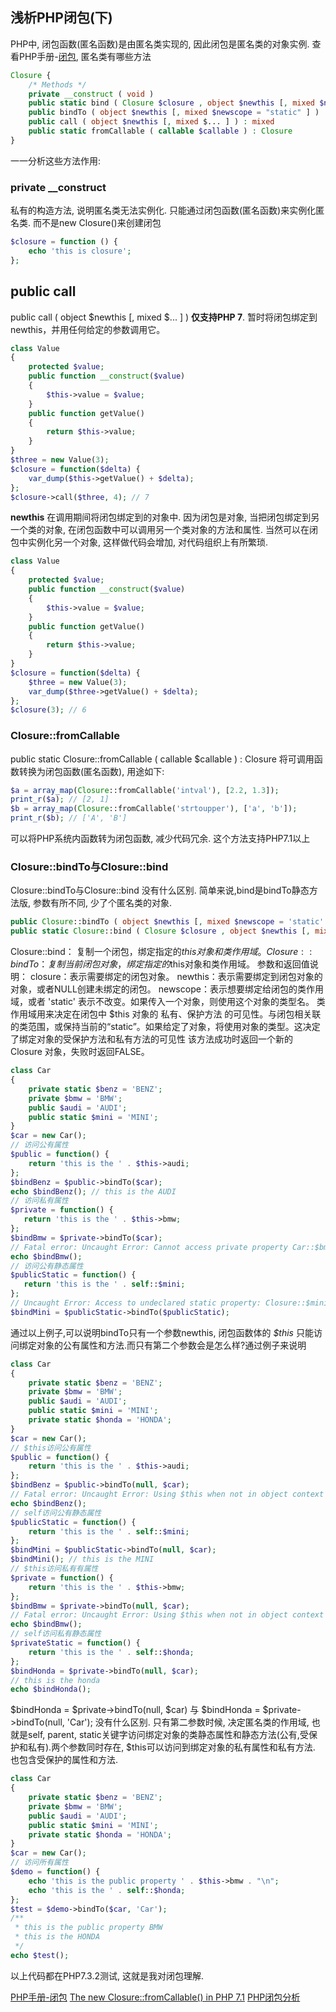 ## 浅析PHP闭包(下)

PHP中, 闭包函数(匿名函数)是由匿名类实现的, 因此闭包是匿名类的对象实例. 查看PHP手册-[闭包](http://php.net/manual/en/class.closure.php), 匿名类有哪些方法
```PHP
Closure {
    /* Methods */
    private __construct ( void )
    public static bind ( Closure $closure , object $newthis [, mixed $newscope = "static" ] ) : Closure
    public bindTo ( object $newthis [, mixed $newscope = "static" ] ) : Closure
    public call ( object $newthis [, mixed $... ] ) : mixed
    public static fromCallable ( callable $callable ) : Closure
}
```

一一分析这些方法作用:

### private __construct
私有的构造方法, 说明匿名类无法实例化. 只能通过闭包函数(匿名函数)来实例化匿名类. 而不是new Closure()来创建闭包
```PHP
$closure = function () {
    echo 'this is closure';
};
```

## public call
public call ( object $newthis [, mixed $... ] )  **仅支持PHP 7**. 暂时将闭包绑定到newthis，并用任何给定的参数调用它。
```PHP
class Value
{
    protected $value;
	public function __construct($value)
	{
	    $this->value = $value;
	}
	public function getValue()
	{
        return $this->value;
	}
}
$three = new Value(3);
$closure = function($delta) {
    var_dump($this->getValue() + $delta);
};
$closure->call($three, 4); // 7
```
**newthis** 在调用期间将闭包绑定到的对象中. 因为闭包是对象, 当把闭包绑定到另一个类的对象, 在闭包函数中可以调用另一个类对象的方法和属性. 当然可以在闭包中实例化另一个对象, 这样做代码会增加, 对代码组织上有所繁琐.
```PHP
class Value
{
    protected $value;
	public function __construct($value)
	{
	    $this->value = $value;
	}
	public function getValue()
	{
        return $this->value;
	}
}
$closure = function($delta) {
    $three = new Value(3);
    var_dump($three->getValue() + $delta);
};
$closure(3); // 6
```
### Closure::fromCallable
public static Closure::fromCallable ( callable $callable ) : Closure 将可调用函数转换为闭包函数(匿名函数), 用途如下:
```PHP
$a = array_map(Closure::fromCallable('intval'), [2.2, 1.3]);
print_r($a); // [2, 1]
$b = array_map(Closure::fromCallable('strtoupper'), ['a', 'b']);
print_r($b); // ['A', 'B']
```
可以将PHP系统内函数转为闭包函数, 减少代码冗余. 这个方法支持PHP7.1以上

### Closure::bindTo与Closure::bind
Closure::bindTo与Closure::bind 没有什么区别. 简单来说,bind是bindTo静态方法版, 参数有所不同, 少了个匿名类的对象.
```PHP
public Closure::bindTo ( object $newthis [, mixed $newscope = 'static' ] ) : Closure
public static Closure::bind ( Closure $closure , object $newthis [, mixed $newscope = "static" ] ) : Closure
```
Closure::bind： 复制一个闭包，绑定指定的$this对象和类作用域。
Closure::bindTo： 复制当前闭包对象，绑定指定的$this对象和类作用域。
参数和返回值说明：
closure：表示需要绑定的闭包对象。
newthis：表示需要绑定到闭包对象的对象，或者NULL创建未绑定的闭包。
newscope：表示想要绑定给闭包的类作用域，或者 'static' 表示不改变。如果传入一个对象，则使用这个对象的类型名。 类作用域用来决定在闭包中 $this 对象的 私有、保护方法 的可见性。与闭包相关联的类范围，或保持当前的“static”。如果给定了对象，将使用对象的类型。这决定了绑定对象的受保护方法和私有方法的可见性
该方法成功时返回一个新的 Closure 对象，失败时返回FALSE。
```PHP
class Car
{
    private static $benz = 'BENZ';
	private $bmw = 'BMW';
	public $audi = 'AUDI';
	public static $mini = 'MINI';
}
$car = new Car();
// 访问公有属性
$public = function() {
    return 'this is the ' . $this->audi;
};
$bindBenz = $public->bindTo($car);
echo $bindBenz(); // this is the AUDI
// 访问私有属性
$private = function() {
   return 'this is the ' . $this->bmw;
};
$bindBmw = $private->bindTo($car);
// Fatal error: Uncaught Error: Cannot access private property Car::$bmw
echo $bindBmw();
// 访问公有静态属性
$publicStatic = function() {
   return 'this is the ' . self::$mini;
};
// Uncaught Error: Access to undeclared static property: Closure::$mini
$bindMini = $publicStatic->bindTo($publicStatic);
```
通过以上例子,可以说明bindTo只有一个参数newthis, 闭包函数体的 *$this* 只能访问绑定对象的公有属性和方法.而只有第二个参数会是怎么样?通过例子来说明
```PHP
class Car
{
    private static $benz = 'BENZ';
	private $bmw = 'BMW';
	public $audi = 'AUDI';
	public static $mini = 'MINI';
	private static $honda = 'HONDA';
}
$car = new Car();
// $this访问公有属性
$public = function() {
    return 'this is the ' . $this->audi;
};
$bindBenz = $public->bindTo(null, $car);
// Fatal error: Uncaught Error: Using $this when not in object context
echo $bindBenz();
// self访问公有静态属性
$publicStatic = function() {
    return 'this is the ' . self::$mini;
};
$bindMini = $publicStatic->bindTo(null, $car);
$bindMini(); // this is the MINI
// $this访问私有有属性
$private = function() {
    return 'this is the ' . $this->bmw;
};
$bindBmw = $private->bindTo(null, $car);
// Fatal error: Uncaught Error: Using $this when not in object context
echo $bindBmw();
// self访问私有静态属性
$privateStatic = function() {
    return 'this is the ' . self::$honda;
};
$bindHonda = $private->bindTo(null, $car);
// this is the honda
echo $bindHonda();
```
$bindHonda = $private->bindTo(null, $car) 与 $bindHonda = $private->bindTo(null, 'Car'); 没有什么区别. 只有第二参数时候, 决定匿名类的作用域, 也就是self, parent, static关键字访问绑定对象的类静态属性和静态方法(公有,受保护和私有).两个参数同时存在, $this可以访问到绑定对象的私有属性和私有方法. 也包含受保护的属性和方法.
```PHP
class Car
{
    private static $benz = 'BENZ';
	private $bmw = 'BMW';
	public $audi = 'AUDI';
	public static $mini = 'MINI';
	private static $honda = 'HONDA';
}
$car = new Car();
// 访问所有属性
$demo = function() {
    echo 'this is the public property ' . $this->bmw . "\n";
    echo 'this is the ' . self::$honda;
};
$test = $demo->bindTo($car, 'Car');
/**
 * this is the public property BMW
 * this is the HONDA
 */
echo $test();
```
以上代码都在PHP7.3.2测试, 这就是我对闭包理解.

[PHP手册-闭包](http://php.net/manual/en/class.closure.php)
[The new Closure::fromCallable() in PHP 7.1](https://josephsilber.com/posts/2016/07/13/closure-from-callable-in-php-7-1#table-of-contents)
[PHP闭包分析](https://learnku.com/articles/4625/php-closure-closure)
